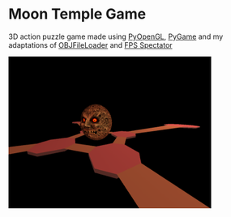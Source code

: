 # Moon Temple Game
3D action puzzle game made using [PyOpenGL](http://pyopengl.sourceforge.net/), [PyGame](https://www.pygame.org/news) and my adaptations of [OBJFileLoader](https://www.pygame.org/wiki/OBJFileLoader) and [FPS Spectator](http://3dengine.org/Spectator_(PyOpenGL))

<img src="screenshot-1.png" width="400" height="300">
